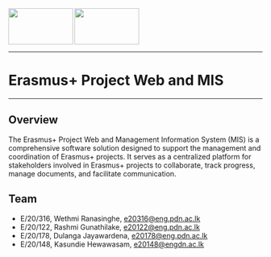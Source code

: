 <img src ="https://github.com/wethmiranasinghe/e20-co200-Erasmus-plus-Project-Web-and-MIS/blob/main/docs/images/CYCLE%20logo.png" width="128" height="72" align="left"/>
<img src ="https://github.com/wethmiranasinghe/e20-co200-Erasmus-plus-Project-Web-and-MIS/blob/main/docs/images/erasmus-plus-logo.jpg" width="128" height="72" align="centre"/>

___
# Erasmus+ Project Web and MIS
___


## Overview

The Erasmus+ Project Web and Management Information System (MIS) is a comprehensive software solution designed to support the management and coordination of Erasmus+ projects. It serves as a centralized platform for stakeholders involved in Erasmus+ projects to collaborate, track progress, manage documents, and facilitate communication.

## Team
-  E/20/316, Wethmi Ranasinghe, [e20316@eng.pdn.ac.lk](mailto:e20316@eng.pdn.ac.lk)
-  E/20/122, Rashmi Gunathilake, [e20122@eng.pdn.ac.lk](mailto:e20122@eng.pdn.ac.lk)
-  E/20/178, Dulanga Jayawardena, [e20178@eng.pdn.ac.lk](mailto:e20178@eng.pdn.ac.lk)
-  E/20/148, Kasundie Hewawasam, [e20148@engdn.ac.lk](mailto:e20148@eng.pdn.ac.lk)


